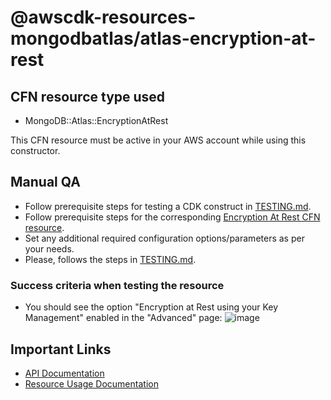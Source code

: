 # @awscdk-resources-mongodbatlas/atlas-encryption-at-rest

## CFN resource type used
- MongoDB::Atlas::EncryptionAtRest

This CFN resource must be active in your AWS account while using this constructor.


## Manual QA
- Follow prerequisite steps for testing a CDK construct in [TESTING.md](../../../TESTING.md).
- Follow prerequisite steps for the corresponding [Encryption At Rest CFN resource](https://github.com/mongodb/mongodbatlas-cloudformation-resources/tree/master/cfn-resources/encryption-at-rest/test/README.md).
- Set any additional required configuration options/parameters as per your needs.
- Please, follows the steps in [TESTING.md](../../../TESTING.md).


### Success criteria when testing the resource
- You should see the option "Encryption at Rest using your Key Management" enabled in the "Advanced" page:
![image](https://user-images.githubusercontent.com/5663078/227896265-7e489e9e-2666-4faa-8d10-5c8b3ee77620.png)

## Important Links
- [API Documentation](https://www.mongodb.com/docs/atlas/reference/api-resources-spec/#tag/Encryption-at-Rest-using-Customer-Key-Management/operation/updateEncryptionAtRest)
- [Resource Usage Documentation](https://www.mongodb.com/docs/atlas/security-kms-encryption/)
